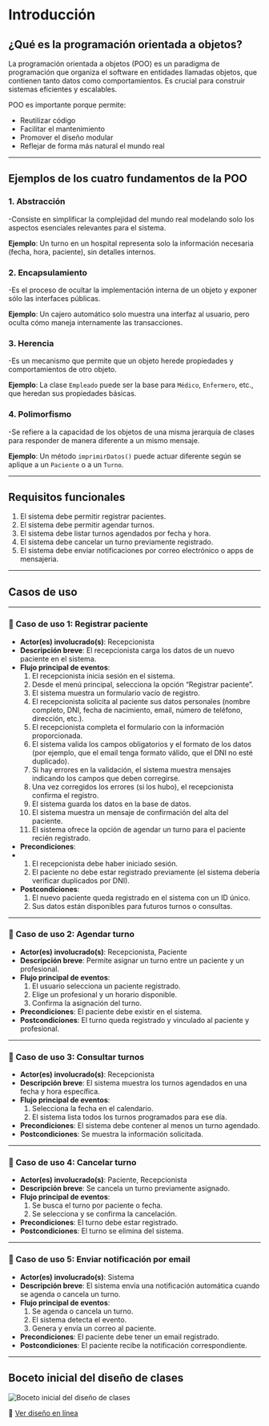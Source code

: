 # Introducción

## ¿Qué es la programación orientada a objetos?

La programación orientada a objetos (POO) es un paradigma de programación que organiza el software en entidades llamadas objetos, que contienen tanto datos como comportamientos.
Es crucial para construir sistemas eficientes y escalables.

POO es importante porque permite:
- Reutilizar código
- Facilitar el mantenimiento
- Promover el diseño modular
- Reflejar de forma más natural el mundo real

---

## Ejemplos de los cuatro fundamentos de la POO

### 1. Abstracción
-Consiste en simplificar la complejidad del mundo real modelando solo los aspectos esenciales relevantes para el sistema.

**Ejemplo**: Un turno en un hospital representa solo la información necesaria (fecha, hora, paciente), sin detalles internos.

### 2. Encapsulamiento
-Es el proceso de ocultar la implementación interna de un objeto y exponer sólo las interfaces públicas.

**Ejemplo**: Un cajero automático solo muestra una interfaz al usuario, pero oculta cómo maneja internamente las transacciones.

### 3. Herencia
-Es un mecanismo que permite que un objeto herede propiedades y comportamientos de otro objeto.

**Ejemplo**: La clase `Empleado` puede ser la base para `Médico`, `Enfermero`, etc., que heredan sus propiedades básicas.

### 4. Polimorfismo
-Se refiere a la capacidad de los objetos de una misma jerarquía de clases para responder de manera diferente a un mismo mensaje.

**Ejemplo**: Un método `imprimirDatos()` puede actuar diferente según se aplique a un `Paciente` o a un `Turno`.

---

## Requisitos funcionales

1. El sistema debe permitir registrar pacientes.
2. El sistema debe permitir agendar turnos.
3. El sistema debe listar turnos agendados por fecha y hora.
4. El sistema debe cancelar un turno previamente registrado.
5. El sistema debe enviar notificaciones por correo electrónico o apps de mensajeria.

---

## Casos de uso

---

### 📘 Caso de uso 1: Registrar paciente

- **Actor(es) involucrado(s)**: Recepcionista
- **Descripción breve**: El recepcionista carga los datos de un nuevo paciente en el sistema.
- **Flujo principal de eventos**:
  1. El recepcionista inicia sesión en el sistema.
  2. Desde el menú principal, selecciona la opción “Registrar paciente”.
  3. El sistema muestra un formulario vacío de registro.
  4. El recepcionista solicita al paciente sus datos personales (nombre completo, DNI, fecha de nacimiento, email, número de teléfono, dirección, etc.).
  5. El recepcionista completa el formulario con la información proporcionada.
  6. El sistema valida los campos obligatorios y el formato de los datos (por ejemplo, que el email tenga formato válido, que el DNI no esté duplicado).
  7. Si hay errores en la validación, el sistema muestra mensajes indicando los campos que deben corregirse.
  8. Una vez corregidos los errores (si los hubo), el recepcionista confirma el registro.
  9. El sistema guarda los datos en la base de datos.
  10. El sistema muestra un mensaje de confirmación del alta del paciente.
  11. El sistema ofrece la opción de agendar un turno para el paciente recién registrado.
- **Precondiciones**:
- 1. El recepcionista debe haber iniciado sesión.
  2. El paciente no debe estar registrado previamente (el sistema debería verificar duplicados por DNI).
- **Postcondiciones**:
  1. El nuevo paciente queda registrado en el sistema con un ID único.
  2. Sus datos están disponibles para futuros turnos o consultas.

---

### 📘 Caso de uso 2: Agendar turno

- **Actor(es) involucrado(s)**: Recepcionista, Paciente
- **Descripción breve**: Permite asignar un turno entre un paciente y un profesional.
- **Flujo principal de eventos**:
  1. El usuario selecciona un paciente registrado.
  2. Elige un profesional y un horario disponible.
  3. Confirma la asignación del turno.
- **Precondiciones**: El paciente debe existir en el sistema.
- **Postcondiciones**: El turno queda registrado y vinculado al paciente y profesional.

---

### 📘 Caso de uso 3: Consultar turnos

- **Actor(es) involucrado(s)**: Recepcionista
- **Descripción breve**: El sistema muestra los turnos agendados en una fecha y hora específica.
- **Flujo principal de eventos**:
  1. Selecciona la fecha en el calendario.
  2. El sistema lista todos los turnos programados para ese día.
- **Precondiciones**: El sistema debe contener al menos un turno agendado.
- **Postcondiciones**: Se muestra la información solicitada.

---

### 📘 Caso de uso 4: Cancelar turno

- **Actor(es) involucrado(s)**: Paciente, Recepcionista
- **Descripción breve**: Se cancela un turno previamente asignado.
- **Flujo principal de eventos**:
  1. Se busca el turno por paciente o fecha.
  2. Se selecciona y se confirma la cancelación.
- **Precondiciones**: El turno debe estar registrado.
- **Postcondiciones**: El turno se elimina del sistema.

---

### 📘 Caso de uso 5: Enviar notificación por email

- **Actor(es) involucrado(s)**: Sistema
- **Descripción breve**: El sistema envía una notificación automática cuando se agenda o cancela un turno.
- **Flujo principal de eventos**:
  1. Se agenda o cancela un turno.
  2. El sistema detecta el evento.
  3. Genera y envía un correo al paciente.
- **Precondiciones**: El paciente debe tener un email registrado.
- **Postcondiciones**: El paciente recibe la notificación correspondiente.
  
---

## Boceto inicial del diseño de clases

![Boceto inicial del diseño de clases](https://github.com/user-attachments/assets/59c3fd4e-bbbe-4435-a837-3fa483259885)

🔗 [Ver diseño en línea](https://www.canva.com/design/DAGfZdsR-3I/9b2ppf3IxeTbV9T1gSPsUg/edit?utm_content=DAGfZdsR-3I&utm_campaign=designshare&utm_medium=link2&utm_source=sharebutton)
